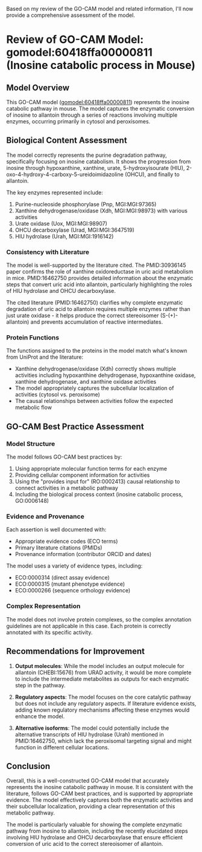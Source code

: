 Based on my review of the GO-CAM model and related information, I'll now provide a comprehensive assessment of the model.

# Review of GO-CAM Model: gomodel:60418ffa00000811 (Inosine catabolic process in Mouse)

## Model Overview

This GO-CAM model ([gomodel:60418ffa00000811](https://bioregistry.io/go.model:60418ffa00000811)) represents the inosine catabolic pathway in mouse. The model captures the enzymatic conversion of inosine to allantoin through a series of reactions involving multiple enzymes, occurring primarily in cytosol and peroxisomes.

## Biological Content Assessment

The model correctly represents the purine degradation pathway, specifically focusing on inosine catabolism. It shows the progression from inosine through hypoxanthine, xanthine, urate, 5-hydroxyisourate (HIU), 2-oxo-4-hydroxy-4-carboxy-5-ureidoimidazoline (OHCU), and finally to allantoin.

The key enzymes represented include:
1. Purine-nucleoside phosphorylase (Pnp, MGI:MGI:97365)
2. Xanthine dehydrogenase/oxidase (Xdh, MGI:MGI:98973) with various activities
3. Urate oxidase (Uox, MGI:MGI:98907)
4. OHCU decarboxylase (Urad, MGI:MGI:3647519)
5. HIU hydrolase (Urah, MGI:MGI:1916142)

### Consistency with Literature

The model is well-supported by the literature cited. The PMID:30936145 paper confirms the role of xanthine oxidoreductase in uric acid metabolism in mice. PMID:16462750 provides detailed information about the enzymatic steps that convert uric acid into allantoin, particularly highlighting the roles of HIU hydrolase and OHCU decarboxylase.

The cited literature (PMID:16462750) clarifies why complete enzymatic degradation of uric acid to allantoin requires multiple enzymes rather than just urate oxidase - it helps produce the correct stereoisomer (S-(+)-allantoin) and prevents accumulation of reactive intermediates.

### Protein Functions

The functions assigned to the proteins in the model match what's known from UniProt and the literature:
- Xanthine dehydrogenase/oxidase (Xdh) correctly shows multiple activities including hypoxanthine dehydrogenase, hypoxanthine oxidase, xanthine dehydrogenase, and xanthine oxidase activities
- The model appropriately captures the subcellular localization of activities (cytosol vs. peroxisome)
- The causal relationships between activities follow the expected metabolic flow

## GO-CAM Best Practice Assessment

### Model Structure

The model follows GO-CAM best practices by:
1. Using appropriate molecular function terms for each enzyme
2. Providing cellular component information for activities
3. Using the "provides input for" (RO:0002413) causal relationship to connect activities in a metabolic pathway
4. Including the biological process context (inosine catabolic process, GO:0006148)

### Evidence and Provenance

Each assertion is well documented with:
- Appropriate evidence codes (ECO terms)
- Primary literature citations (PMIDs)
- Provenance information (contributor ORCID and dates)

The model uses a variety of evidence types, including:
- ECO:0000314 (direct assay evidence)
- ECO:0000315 (mutant phenotype evidence)
- ECO:0000266 (sequence orthology evidence)

### Complex Representation

The model does not involve protein complexes, so the complex annotation guidelines are not applicable in this case. Each protein is correctly annotated with its specific activity.

## Recommendations for Improvement

1. **Output molecules**: While the model includes an output molecule for allantoin (CHEBI:15676) from URAD activity, it would be more complete to include the intermediate metabolites as outputs for each enzymatic step in the pathway.

2. **Regulatory aspects**: The model focuses on the core catalytic pathway but does not include any regulatory aspects. If literature evidence exists, adding known regulatory mechanisms affecting these enzymes would enhance the model.

3. **Alternative isoforms**: The model could potentially include the alternative transcripts of HIU hydrolase (Urah) mentioned in PMID:16462750, which lack the peroxisomal targeting signal and might function in different cellular locations.

## Conclusion

Overall, this is a well-constructed GO-CAM model that accurately represents the inosine catabolic pathway in mouse. It is consistent with the literature, follows GO-CAM best practices, and is supported by appropriate evidence. The model effectively captures both the enzymatic activities and their subcellular localization, providing a clear representation of this metabolic pathway.

The model is particularly valuable for showing the complete enzymatic pathway from inosine to allantoin, including the recently elucidated steps involving HIU hydrolase and OHCU decarboxylase that ensure efficient conversion of uric acid to the correct stereoisomer of allantoin.